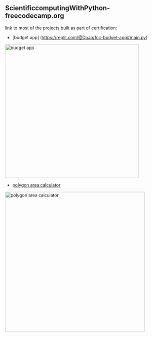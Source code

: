 ## ScientificcomputingWithPython-freecodecamp.org
link to most of the projects built as part of certification:
- [budget app] (https://replit.com/@DaJo/fcc-budget-app#main.py)
  
<img width="432" alt="budget app" src="https://github.com/dajo09/ScientificcomputingWithPython-freecodecamp.org/assets/33592524/fc0b1d89-61e8-405c-bc2a-30fa79787d33">

- [polygon area calculator](<img width="432" alt="budget app" src="https://github.com/dajo09/ScientificcomputingWithPython-freecodecamp.org/assets/33592524/9262ab64-dd47-46ba-b40b-5c525ab15785">)

<img width="452" alt="polygon area calculator" src="https://github.com/dajo09/ScientificcomputingWithPython-freecodecamp.org/assets/33592524/eab42b0e-1004-410d-b2f5-5b9c6cc4f226">

  


